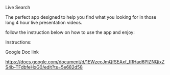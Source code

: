 Live Search

The perfect app designed to help you find what you looking for in those long 4 hour live presentation videos.

follow the instruction below on how to use the app and enjoy:

Instructions:

Google Doc link

https://docs.google.com/document/d/1EWzecJmQfSEAxf_fRHad6PIZNQixZS4b-TFdbfeHxG0/edit?ts=5e682d58
